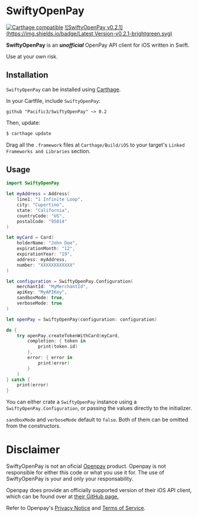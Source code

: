 # SwiftyOpenPay

[![Carthage compatible](https://img.shields.io/badge/Carthage-compatible-4BC51D.svg?style=flat)](https://github.com/Carthage/Carthage) [![SwiftyOpenPay v0.2.1](https://img.shields.io/badge/Latest Version-v0.2.1-brightgreen.svg)](https://github.com/Pacific3/SwiftyOpenPay/releases/tag/v0.2.1)

**SwiftyOpenPay** is an ***unofficial*** OpenPay API client for iOS written in Swift.

Use at your own risk.

## Installation

`SwiftyOpenPay` can be installed using [Carthage](https://github.com/Carthage/Carthage).

In your Cartfile, include `SwiftyOpenPay`:

```
github "Pacific3/SwiftyOpenPay" ~> 0.2
```

Then, update:

```bash
$ carthage update
```

Drag all the `.framework` files at `Carthage/Build/iOS` to your target's `Linked Frameworks and Libraries` section.

## Usage

```swift
import SwiftyOpenPay

let myAddress = Address(
    line1: "1 Infinite Loop",
    city: "Cupertino",
    state: "California",
    countryCode: "US",
    postalCode: "95014"
)

let myCard = Card(
    holderName: "John Doe",
    expirationMonth: "12",
    expirationYear: "19",
    address: myAddress,
    number: "XXXXXXXXXXXX"
)

let configuration = SwiftyOpenPay.Configuration(
    merchantId: "MyMerchantId",
    apiKey: "MyAPIKey",
    sandboxMode: true,
    verboseMode: true
)

let openPay = SwiftyOpenPay(configuration: configuration)

do {
    try openPay.createTokenWithCard(myCard,
        completion: { token in
            print(token.id)
        },
        error: { error in
            print(error)
        }
    )
} catch {
    print(error)
}
```

You can either crate a `SwiftyOpenPay` instance using a `SwiftyOpenPay.Configuration`, or passing the values directly to the initializer.

`sandboxMode` and `verboseMode` default to `false`. Both of them can be omitted from the constructors.

# Disclaimer
SwiftyOpenPay is not an oficial [Openpay](http://www.openpay.mx) product. Openpay is not responsible for either this code or what you use it for.
The use of SwiftyOpenPay is your and only your responsability.

Openpay does provide an officially supported version of their iOS API client, which can be found over at [their GitHub page.](https://github.com/open-pay/openpay-ios)

Refer to Openpay's [Privacy Notice](http://www.openpay.mx/aviso-de-privacidad.html) and [Terms of Service](http://www.openpay.mx/terminos-servicio.html).
